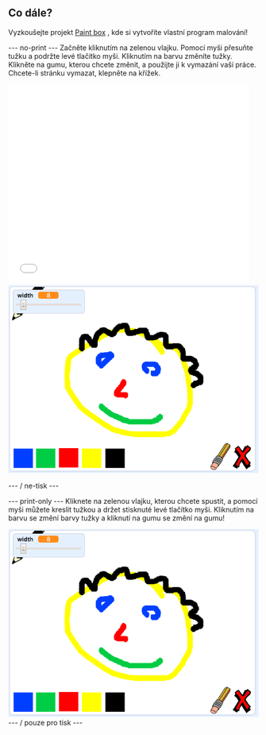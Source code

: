 ## Co dále?

Vyzkoušejte projekt [Paint box](https://projects.raspberrypi.org/en/projects/paint-box?utm_source=pathway&utm_medium=whatnext&utm_campaign=projects) , kde si vytvoříte vlastní program malování!

\--- no-print \--- Začněte kliknutím na zelenou vlajku. Pomocí myši přesuňte tužku a podržte levé tlačítko myši. Kliknutím na barvu změníte tužky. Klikněte na gumu, kterou chcete změnit, a použijte ji k vymazání vaší práce. Chcete-li stránku vymazat, klepněte na křížek.

<div class="scratch-preview">
  <iframe allowtransparency="true" width="485" height="402" src="//scratch.mit.edu/projects/embed/267243161/?autostart=false" frameborder="0" scrolling="no"></iframe>
  <img src="images/paint-box-showcase.png">
</div>

\--- / ne-tisk \---

\--- print-only \--- Kliknete na zelenou vlajku, kterou chcete spustit, a pomocí myši můžete kreslit tužkou a držet stisknuté levé tlačítko myši. Kliknutím na barvu se změní barvy tužky a kliknutí na gumu se změní na gumu!

![vitrína](images/paint-box-showcase.png) \--- / pouze pro tisk \---